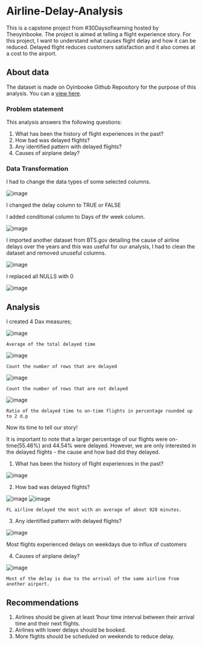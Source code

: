 # Airline-Delay-Analysis
This is a capstone project from #30Daysoflearning hosted by Theoyinbooke. The project is aimed at telling a flight experience story.
For this project, I want to understand what causes flight delay and how it can be reduced.
Delayed flight reduces customers satisfaction and it also comes at a cost to the airport.

## About data
The dataset is made on Oyinbooke Github Repository for the purpose of this analysis. You can a [view here](https://github.com/theoyinbooke/30Days-of-Learning-Data-Analysis-Using-Power-BI-for-Students/blob/main/Airline%20Project/Airlines.csv).

### Problem statement
This analysis answers the following questions:
1)  What has been the history of flight experiences in the past?
2) How bad was delayed flights?
3) Any identified pattern with delayed flights?
4) Causes of airplane delay?

### Data Transformation
I had to change the data types of some selected columns.

![image](https://user-images.githubusercontent.com/104326012/182299964-6584c903-93af-454b-aeae-92ff90e976e9.png)

I changed the delay column to TRUE or FALSE

I added conditional column to Days of thr week column.

![image](https://user-images.githubusercontent.com/104326012/182299866-524b33e3-f6e5-4a74-8b47-8ba5d23cb094.png)

I imported another dataset from BTS.gov detailing the cause of airline delays over the years and this was useful for our analysis, I had to clean the dataset and removed unuseful columns.

![image](https://user-images.githubusercontent.com/104326012/182301006-414f8ecb-c4c3-4389-bef5-f1f8bae2b2c7.png)

I replaced all NULLS with 0

![image](https://user-images.githubusercontent.com/104326012/182301180-b5ec2918-b995-43af-96b5-b55489c90f20.png)

## Analysis
I created 4 Dax measures;

![image](https://user-images.githubusercontent.com/104326012/182301900-6f0a2ed9-667a-409f-8e56-462c07431662.png)
    
    Average of the total delayed time 

![image](https://user-images.githubusercontent.com/104326012/182301939-ba1e3a8b-0e0a-49ea-be7d-0c61ff0774ba.png)
    
    Count the number of rows that are delayed

![image](https://user-images.githubusercontent.com/104326012/182301988-0df674b2-9ef1-4961-9a4b-2c1b7828341f.png)
    
    Count the number of rows that are not delayed

![image](https://user-images.githubusercontent.com/104326012/182302068-d1c7136c-f968-44ad-a851-ffc581983991.png)
    
    Ratio of the delayed time to on-time flights in percentage rounded up to 2 d.p
    
Now its time to tell our story!

It is important to note that a larger percentage of our flights were on-time(55.46%) and 44.54% were delayed. However, we are only interested in the delayed flights - the cause and how bad did they delayed.

1)  What has been the history of flight experiences in the past?

![image](https://user-images.githubusercontent.com/104326012/182303504-bf38451e-aed7-4aae-a2a9-23dc80adbc4f.png)

2) How bad was delayed flights?

![image](https://user-images.githubusercontent.com/104326012/182304407-87976af1-ffc0-44bc-9c6e-9d82daacb196.png)
![image](https://user-images.githubusercontent.com/104326012/182304507-58d8d947-3230-41e8-b93c-5d3c4537d6b2.png)


    FL airline delayed the most with an average of about 928 minutes. 

3) Any identified pattern with delayed flights?

![image](https://user-images.githubusercontent.com/104326012/182304695-85728e13-fdcd-4dee-9342-05b6f1aebf5e.png)

   Most flights experienced delays on weekdays due to influx of customers 

4) Causes of airplane delay?

![image](https://user-images.githubusercontent.com/104326012/182305057-1620f07c-dd28-4865-ac81-65269d7247ef.png)

    Most of the delay is due to the arrival of the same airline from another airport.
    
    
  ## Recommendations
  1) Airlines should be given at least 1hour time interval between their arrival time and their next flights.
  2) Airlines with lower delays should be booked.
  3) More flights should be scheduled on weekends to reduce delay.
